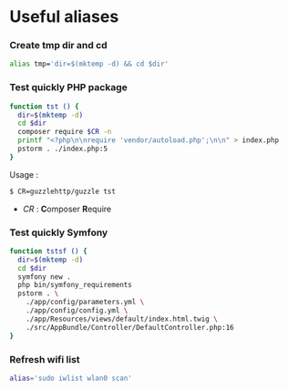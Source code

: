 Useful aliases
==============

### Create tmp dir and cd

```bash
alias tmp='dir=$(mktemp -d) && cd $dir'
```


### Test quickly PHP package

```bash
function tst () {
  dir=$(mktemp -d)
  cd $dir
  composer require $CR -n
  printf "<?php\n\nrequire 'vendor/autoload.php';\n\n" > index.php
  pstorm . ./index.php:5
}
```

Usage :

```bash
$ CR=guzzlehttp/guzzle tst
```

- _CR_ : **C**omposer **R**equire

### Test quickly Symfony

```bash
function tstsf () {
  dir=$(mktemp -d)
  cd $dir
  symfony new .
  php bin/symfony_requirements
  pstorm . \
    ./app/config/parameters.yml \
    ./app/config/config.yml \
    ./app/Resources/views/default/index.html.twig \
    ./src/AppBundle/Controller/DefaultController.php:16
}
```

### Refresh wifi list 

```bash
alias='sudo iwlist wlan0 scan'
```
